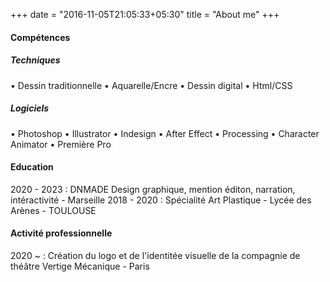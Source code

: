 +++
date = "2016-11-05T21:05:33+05:30"
title = "About me"
+++

#### Compétences 
##### Techniques 

• Dessin traditionnelle
• Aquarelle/Encre
• Dessin digital
• Html/CSS

##### Logiciels

• Photoshop
• Illustrator
• Indesign
• After Effect
• Processing
• Character Animator
• Première Pro

#### Education 

2020 - 2023 : DNMADE Design graphique, mention éditon, narration, intéractivité - Marseille
2018 - 2020 : Spécialité Art Plastique - Lycée des Arènes - TOULOUSE

#### Activité professionnelle

2020 ~ : Création du logo et de l'identitée visuelle de la compagnie de théâtre Vertige Mécanique - Paris


